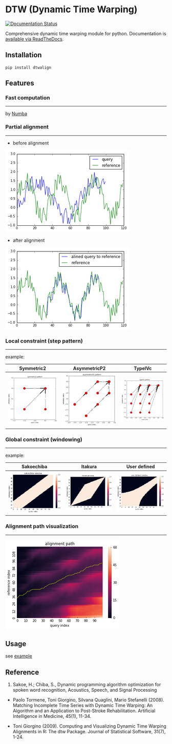 # DTW (Dynamic Time Warping)
[![Documentation Status](https://readthedocs.org/projects/dtwalign/badge/?version=latest)](https://dtwalign.readthedocs.io/en/latest/?badge=latest)
      
Comprehensive dynamic time warping module for python.
Documentation is [available via ReadTheDocs](https://dtwalign.readthedocs.io/en/latest/index.html).

## Installation
```
pip install dtwalign
```

## Features
### Fast computation
---
by [Numba](https://numba.pydata.org)
### Partial alignment
---
  - before alignment

![](docs/img/partial_org.png)

  - after alignment

![](docs/img/partial_res.png)

### Local constraint (step pattern)
---
example:

| Symmetric2 | AsymmetricP2 | TypeIVc |
|:-----------:|:------------:|:------------:|
| ![](docs/img/symmetric2.png) | ![](docs/img/asymmetricP2.png) | ![](docs/img/typeIVc.png) |

### Global constraint (windowing)
---
example:

| Sakoechiba | Itakura | User defined |
|:-----------:|:------------:|:------------:|
| ![](docs/img/sakoechiba.png) | ![](docs/img/itakura.png) | ![](docs/img/user_win.png) |

### Alignment path visualization
---
![](docs/img/partial_path.png)

## Usage
see [example](https://htmlpreview.github.io/?https://github.com/statefb/dtwalign/blob/master/example/example.html)

## Reference
1. Sakoe, H.; Chiba, S., Dynamic programming algorithm optimization for spoken word recognition, Acoustics, Speech, and Signal Processing

* Paolo Tormene, Toni Giorgino, Silvana Quaglini, Mario Stefanelli (2008). Matching Incomplete Time Series with Dynamic Time Warping: An Algorithm and an Application to Post-Stroke Rehabilitation. Artificial Intelligence in Medicine, 45(1), 11-34.

* Toni Giorgino (2009). Computing and Visualizing Dynamic Time Warping Alignments in R: The dtw Package. Journal of Statistical Software, 31(7), 1-24.
